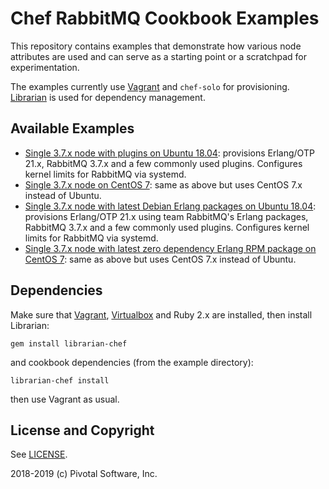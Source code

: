 # Chef RabbitMQ Cookbook Examples

This repository contains examples that demonstrate
how various node attributes are used and can serve as
a starting point or a scratchpad for experimentation.

The examples currently use [Vagrant](https://www.vagrantup.com) and `chef-solo` for provisioning.
[Librarian](https://github.com/applicationsonline/librarian-chef) is used for dependency management.

## Available Examples

 * [Single 3.7.x node with plugins on Ubuntu 18.04](./vagrant/single_3.7.x_ubuntu_node): provisions Erlang/OTP 21.x, RabbitMQ 3.7.x and a few commonly
   used plugins. Configures kernel limits for RabbitMQ via systemd.
 * [Single 3.7.x node on CentOS 7](./vagrant/single_3.7.x_centos_node): same as above but uses CentOS 7.x instead of Ubuntu.
 * [Single 3.7.x node with latest Debian Erlang packages on Ubuntu 18.04](./vagrant/rabbitmq_erlang_3.7.x_ubuntu_node): provisions Erlang/OTP 21.x using team RabbitMQ's Erlang packages,
   RabbitMQ 3.7.x and a few commonly used plugins. Configures kernel limits for RabbitMQ via systemd.
 * [Single 3.7.x node with latest zero dependency Erlang RPM package on CentOS 7](./vagrant/rabbitmq_erlang_3.7.x_centos_node):
   same as above but uses CentOS 7.x instead of Ubuntu.

## Dependencies

Make sure that [Vagrant](https://www.vagrantup.com/), [Virtualbox](https://www.virtualbox.org/) and Ruby 2.x are
installed, then install Librarian:

```
gem install librarian-chef
```

and cookbook dependencies (from the example directory):

```
librarian-chef install
```

then use Vagrant as usual.


## License and Copyright

See [LICENSE](./LICENSE).

2018-2019 (c) Pivotal Software, Inc.
